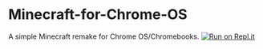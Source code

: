 # Minecraft-for-Chrome-OS
A simple Minecraft remake for Chrome OS/Chromebooks.
[![Run on Repl.it](https://repl.it/badge/github/JacksonFB123/Minecraft-for-Chrome-OS)](https://repl.it/github/JacksonFB123/Minecraft-for-Chrome-OS)